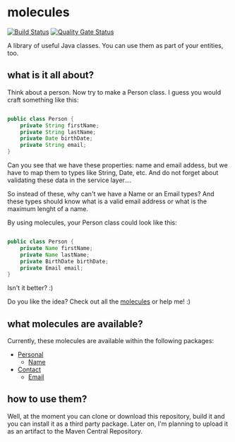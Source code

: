 # molecules  

[![Build Status](https://travis-ci.com/floppylab/molecules.svg?branch=master)](https://travis-ci.com/floppylab/molecules) 
[![Quality Gate Status](https://sonarcloud.io/api/project_badges/measure?project=com.floppylab%3Amolecules&metric=alert_status)](https://sonarcloud.io/dashboard?id=com.floppylab%3Amolecules)

A library of useful Java classes. You can use them as part of your entities, too.

## what is it all about?

Think about a person. Now try to make a Person class. I guess you would craft something like this:

```java

public class Person {
    private String firstName;
    private String lastName;
    private Date birthDate;
    private String email;    
}

```

Can you see that we have these properties: name and email addess, but we have to map them to types like String, Date, etc.
And do not forget about validating these data in the service layer....

So instead of these, why can't we have a Name or an Email types? And these types should know what is a valid email address or what is the maximum lenght of a name.

By using molecules, your Person class could look like this:

```java

public class Person {
    private Name firstName;
    private Name lastName;
    private BirthDate birthDate;
    private Email email;    
}

```
Isn't it better? :)

Do you like the idea? Check out all the [molecules](#what-molecules-are-available) or help me! :)

## what molecules are available?

Currently, these molecules are available within the following packages:

* [Personal](src/main/java/com/floppylab/molecules/personal)
  * [Name](src/main/java/com/floppylab/molecules/personal#name)
* [Contact](src/main/java/com/floppylab/molecules/contact)
  * [Email](src/main/java/com/floppylab/molecules/contact#email)
  
## how to use them?

Well, at the moment you can clone or download this repository, build it and you can install it as a third party package.
Later on, I'm planning to upload it as an artifact to the Maven Central Repository.
